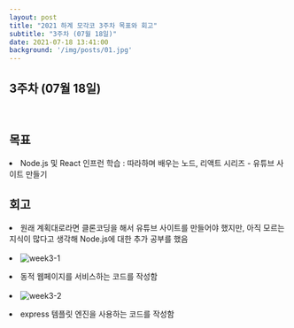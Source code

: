 ```yaml
---
layout: post
title: "2021 하계 모각코 3주차 목표와 회고"
subtitle: "3주차 (07월 18일)"
date: 2021-07-18 13:41:00
background: '/img/posts/01.jpg'
---
```

<h2>3주차 (07월 18일)</h2><br>
<h2 class="section-heading">목표</h2>

<p><li>Node.js 및 React 인프런 학습 : 따라하며 배우는 노드, 리액트 시리즈 - 유튜브 사이트 만들기</li></p>


<h2 class="section-heading">회고</h2>
<p>
<li>원래 계획대로라면 클론코딩을 해서 유튜브 사이트를 만들어야 했지만, 아직 모르는 지식이 많다고 생각해 Node.js에 대한 추가 공부를 했음</li><br/>
<li><img alt="week3-1" src="https://user-images.githubusercontent.com/73513965/126059941-7b13986e-be67-4a49-aa84-2f793d2be6a2.png"></li></p>
<li>동적 웹페이지를 서비스하는 코드를 작성함</li><br/>
<li><img alt="week3-2" src="https://user-images.githubusercontent.com/73513965/126059985-2a08a89a-7225-4674-9669-014e31bc4eef.png"></li></p>
<li>express 템플릿 엔진을 사용하는 코드를 작성함</li>
<p>

</p>
